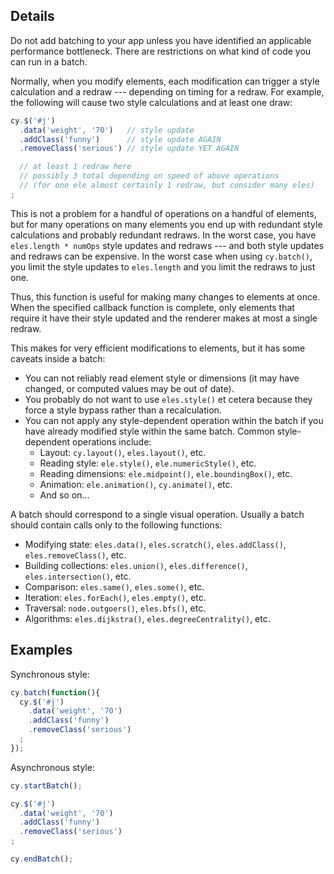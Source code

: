 ## Details

<span class="important-indicator"></span> Do not add batching to your app unless you have identified an applicable performance bottleneck.  There are restrictions on what kind of code you can run in a batch.

Normally, when you modify elements, each modification can trigger a style calculation and a redraw --- depending on timing for a redraw.  For example, the following will cause two style calculations and at least one draw:

```js
cy.$('#j')
  .data('weight', '70')   // style update
  .addClass('funny')      // style update AGAIN
  .removeClass('serious') // style update YET AGAIN

  // at least 1 redraw here
  // possibly 3 total depending on speed of above operations
  // (for one ele almost certainly 1 redraw, but consider many eles)
;
```

This is not a problem for a handful of operations on a handful of elements, but for many operations on many elements you end up with redundant style calculations and probably redundant redraws.  In the worst case, you have `eles.length * numOps` style updates and redraws --- and both style updates and redraws can be expensive.  In the worst case when using `cy.batch()`, you limit the style updates to `eles.length` and you limit the redraws to just one.

Thus, this function is useful for making many changes to elements at once.  When the specified callback function is complete, only elements that require it have their style updated and the renderer makes at most a single redraw.

This makes for very efficient modifications to elements, but it has some caveats inside a batch:

* You can not reliably read element style or dimensions (it may have changed, or computed values may be out of date).
* You probably do not want to use `eles.style()` et cetera because they force a style bypass rather than a recalculation.
* You can not apply any style-dependent operation within the batch if you have already modified style within the same batch.  Common style-dependent operations include:
  * Layout: `cy.layout()`, `eles.layout()`, etc.
  * Reading style: `ele.style()`, `ele.numericStyle()`, etc.
  * Reading dimensions: `ele.midpoint()`, `ele.boundingBox()`, etc.
  * Animation: `ele.animation()`, `cy.animate()`, etc.
  * And so on...

A batch should correspond to a single visual operation.  Usually a batch should contain calls only to the following functions:

- Modifying state: `eles.data()`, `eles.scratch()`, `eles.addClass()`, `eles.removeClass()`, etc.
- Building collections: `eles.union()`, `eles.difference()`, `eles.intersection()`, etc.
- Comparison: `eles.same()`, `eles.some()`, etc.
- Iteration: `eles.forEach()`, `eles.empty()`, etc.
- Traversal: `node.outgoers()`, `eles.bfs()`, etc.
- Algorithms: `eles.dijkstra()`, `eles.degreeCentrality()`, etc.



## Examples

Synchronous style:
```js
cy.batch(function(){
  cy.$('#j')
    .data('weight', '70')
    .addClass('funny')
    .removeClass('serious')
  ;
});
```

Asynchronous style:
```js
cy.startBatch();

cy.$('#j')
  .data('weight', '70')
  .addClass('funny')
  .removeClass('serious')
;

cy.endBatch();
```
